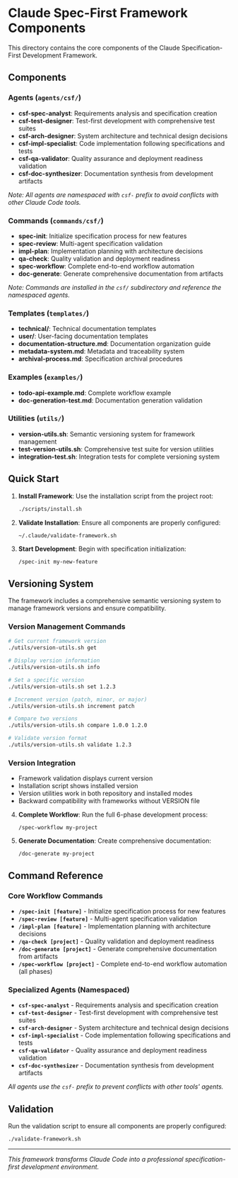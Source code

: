 # Claude Spec-First Framework Components

This directory contains the core components of the Claude Specification-First Development Framework.

## Components

### Agents (`agents/csf/`)
- **csf-spec-analyst**: Requirements analysis and specification creation
- **csf-test-designer**: Test-first development with comprehensive test suites  
- **csf-arch-designer**: System architecture and technical design decisions
- **csf-impl-specialist**: Code implementation following specifications and tests
- **csf-qa-validator**: Quality assurance and deployment readiness validation
- **csf-doc-synthesizer**: Documentation synthesis from development artifacts

*Note: All agents are namespaced with `csf-` prefix to avoid conflicts with other Claude Code tools.*

### Commands (`commands/csf/`)
- **spec-init**: Initialize specification process for new features
- **spec-review**: Multi-agent specification validation
- **impl-plan**: Implementation planning with architecture decisions
- **qa-check**: Quality validation and deployment readiness
- **spec-workflow**: Complete end-to-end workflow automation
- **doc-generate**: Generate comprehensive documentation from artifacts

*Note: Commands are installed in the `csf/` subdirectory and reference the namespaced agents.*

### Templates (`templates/`)
- **technical/**: Technical documentation templates
- **user/**: User-facing documentation templates
- **documentation-structure.md**: Documentation organization guide
- **metadata-system.md**: Metadata and traceability system
- **archival-process.md**: Specification archival procedures

### Examples (`examples/`)
- **todo-api-example.md**: Complete workflow example
- **doc-generation-test.md**: Documentation generation validation

### Utilities (`utils/`)
- **version-utils.sh**: Semantic versioning system for framework management
- **test-version-utils.sh**: Comprehensive test suite for version utilities
- **integration-test.sh**: Integration tests for complete versioning system

## Quick Start

1. **Install Framework**: Use the installation script from the project root:
   ```bash
   ./scripts/install.sh
   ```

2. **Validate Installation**: Ensure all components are properly configured:
   ```bash
   ~/.claude/validate-framework.sh
   ```

3. **Start Development**: Begin with specification initialization:
   ```
   /spec-init my-new-feature
   ```

## Versioning System

The framework includes a comprehensive semantic versioning system to manage framework versions and ensure compatibility.

### Version Management Commands

```bash
# Get current framework version
./utils/version-utils.sh get

# Display version information
./utils/version-utils.sh info

# Set a specific version
./utils/version-utils.sh set 1.2.3

# Increment version (patch, minor, or major)
./utils/version-utils.sh increment patch

# Compare two versions
./utils/version-utils.sh compare 1.0.0 1.2.0

# Validate version format
./utils/version-utils.sh validate 1.2.3
```

### Version Integration

- Framework validation displays current version
- Installation script shows installed version
- Version utilities work in both repository and installed modes
- Backward compatibility with frameworks without VERSION file

4. **Complete Workflow**: Run the full 6-phase development process:
   ```
   /spec-workflow my-project
   ```

5. **Generate Documentation**: Create comprehensive documentation:
   ```
   /doc-generate my-project
   ```

## Command Reference

### Core Workflow Commands
- **`/spec-init [feature]`** - Initialize specification process for new features
- **`/spec-review [feature]`** - Multi-agent specification validation  
- **`/impl-plan [feature]`** - Implementation planning with architecture decisions
- **`/qa-check [project]`** - Quality validation and deployment readiness
- **`/doc-generate [project]`** - Generate comprehensive documentation from artifacts
- **`/spec-workflow [project]`** - Complete end-to-end workflow automation (all phases)

### Specialized Agents (Namespaced)
- **`csf-spec-analyst`** - Requirements analysis and specification creation
- **`csf-test-designer`** - Test-first development with comprehensive test suites
- **`csf-arch-designer`** - System architecture and technical design decisions
- **`csf-impl-specialist`** - Code implementation following specifications and tests
- **`csf-qa-validator`** - Quality assurance and deployment readiness validation
- **`csf-doc-synthesizer`** - Documentation synthesis from development artifacts

*All agents use the `csf-` prefix to prevent conflicts with other tools' agents.*

## Validation

Run the validation script to ensure all components are properly configured:

```bash
./validate-framework.sh
```

---

*This framework transforms Claude Code into a professional specification-first development environment.*